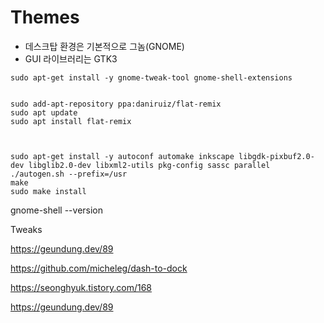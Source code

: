 

# Themes


* 데스크탑 환경은 기본적으로 그놈(GNOME)
* GUI 라이브러리는 GTK3


```
sudo apt-get install -y gnome-tweak-tool gnome-shell-extensions


sudo add-apt-repository ppa:daniruiz/flat-remix
sudo apt update
sudo apt install flat-remix



sudo apt-get install -y autoconf automake inkscape libgdk-pixbuf2.0-dev libglib2.0-dev libxml2-utils pkg-config sassc parallel
./autogen.sh --prefix=/usr
make
sudo make install
```








gnome-shell --version



Tweaks

https://geundung.dev/89

https://github.com/micheleg/dash-to-dock

https://seonghyuk.tistory.com/168

https://geundung.dev/89